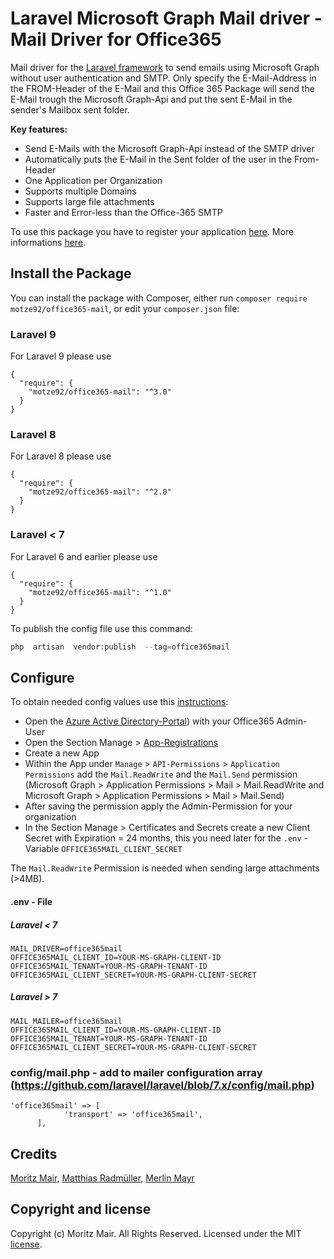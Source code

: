 
#  Laravel Microsoft Graph Mail driver - Mail Driver for Office365


Mail driver for the [Laravel framework](https://laravel.com/) to send emails using Microsoft Graph without user authentication and SMTP. Only specify the E-Mail-Address in the FROM-Header of the E-Mail and this Office 365 Package will send the E-Mail trough the Microsoft Graph-Api and put the sent E-Mail in the sender's Mailbox sent folder.

**Key features:**

 - Send E-Mails with the Microsoft Graph-Api instead of the SMTP driver
 - Automatically puts the E-Mail in the Sent folder of the user in the From-Header
 - One Application per Organization
 - Supports multiple Domains
 - Supports large file attachments
 - Faster and Error-less than the Office-365 SMTP

To use this package you have to register your application [here](https://go.microsoft.com/fwlink/?linkid=2083908). More informations [here](https://docs.microsoft.com/en-us/graph/auth-register-app-v2).



##  Install the Package

You can install the package with Composer, either run `composer require motze92/office365-mail`, or edit your `composer.json` file:

### Laravel 9

For Laravel 9 please use

```
{
  "require": {
    "motze92/office365-mail": "^3.0"
  }
}
```
### Laravel 8

For Laravel 8 please use

```
{
  "require": {
    "motze92/office365-mail": "^2.0"
  }
}
```

### Laravel < 7

For Laravel 6 and earlier please use

```
{
  "require": {
    "motze92/office365-mail": "^1.0"
  }
}
```

To publish the config file use this command:



```php
php  artisan  vendor:publish  --tag=office365mail
```



##  Configure



To obtain needed config values use this [instructions](https://docs.microsoft.com/en-us/graph/auth-v2-service):

  - Open the [Azure Active Directory-Portal](https://portal.azure.com/#blade/Microsoft_AAD_IAM/ActiveDirectoryMenuBlade/Overview)) with your Office365 Admin-User
  - Open the Section Manage > [App-Registrations](https://portal.azure.com/#blade/Microsoft_AAD_IAM/ActiveDirectoryMenuBlade/RegisteredApps)
  - Create a new App
  - Within the App under `Manage` >  `API-Permissions` > `Application Permissions` add the `Mail.ReadWrite` and the `Mail.Send` permission (Microsoft Graph > Application Permissions > Mail > Mail.ReadWrite and Microsoft Graph > Application Permissions > Mail > Mail.Send)
  - After saving the permission apply the Admin-Permission for your organization
  - In the Section Manage > Certificates and Secrets create a new Client Secret with Expiration = 24 months, this you need later for the `.env` - Variable  `OFFICE365MAIL_CLIENT_SECRET`

The `Mail.ReadWrite` Permission is needed when sending large attachments (>4MB).

#### .env - File
##### Laravel < 7

```
MAIL_DRIVER=office365mail
OFFICE365MAIL_CLIENT_ID=YOUR-MS-GRAPH-CLIENT-ID
OFFICE365MAIL_TENANT=YOUR-MS-GRAPH-TENANT-ID
OFFICE365MAIL_CLIENT_SECRET=YOUR-MS-GRAPH-CLIENT-SECRET
```

##### Laravel > 7
```
MAIL_MAILER=office365mail
OFFICE365MAIL_CLIENT_ID=YOUR-MS-GRAPH-CLIENT-ID
OFFICE365MAIL_TENANT=YOUR-MS-GRAPH-TENANT-ID
OFFICE365MAIL_CLIENT_SECRET=YOUR-MS-GRAPH-CLIENT-SECRET
```

### config/mail.php - add to mailer configuration array (https://github.com/laravel/laravel/blob/7.x/config/mail.php)

```
'office365mail' => [
            'transport' => 'office365mail',
      ],
```

## Credits

[Moritz Mair](https://moritzmair.info/), [Matthias Radmüller](https://www.radmueller.net), [Merlin Mayr](https://indigit.gmbh)

##  Copyright and license


Copyright (c) Moritz Mair. All Rights Reserved. Licensed under the MIT [license](LICENSE).
